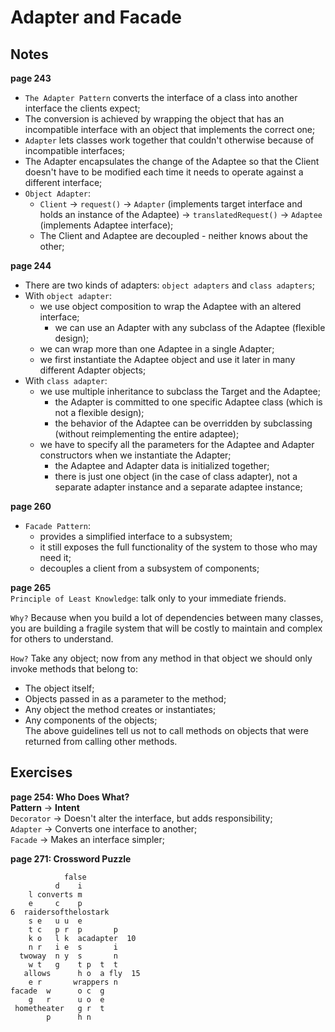 # Adapter and Facade

## Notes
__page 243__  
* `The Adapter Pattern` converts the interface of a class into another interface the clients expect;  
* The conversion is achieved by wrapping the object that has an incompatible interface with an object that implements the correct one;  
* `Adapter` lets classes work together that couldn't otherwise because of incompatible interfaces;  
* The Adapter encapsulates the change of the Adaptee so that the Client doesn't have to be modified each time 
 it needs to operate against a different interface;  
* `Object Adapter`:  
  - `Client` -> `request()` -> `Adapter` (implements target interface and holds an instance of the Adaptee) ->
  `translatedRequest()` -> `Adaptee` (implements Adaptee interface);  
  - The Client and Adaptee are decoupled - neither knows about the other;  

__page 244__  
* There are two kinds of adapters: `object adapters` and `class adapters`;  
* With `object adapter`:  
  - we use object composition to wrap the Adaptee with an altered interface;  
    - we can use an Adapter with any subclass of the Adaptee (flexible design);  
  - we can wrap more than one Adaptee in a single Adapter;  
  - we first instantiate the Adaptee object and use it later in many different Adapter objects;  
* With `class adapter`:  
  - we use multiple inheritance to subclass the Target and the Adaptee;  
    - the Adapter is committed to one specific Adaptee class (which is not a flexible design);  
	- the behavior of the Adaptee can be overridden by subclassing (without reimplementing the entire adaptee);  
  - we have to specify all the parameters for the Adaptee and Adapter constructors when we instantiate the Adapter;  
    - the Adaptee and Adapter data is initialized together;  
	- there is just one object (in the case of class adapter),
	not a separate adapter instance and a separate adaptee instance;  

__page 260__  
* `Facade Pattern`:  
  - provides a simplified interface to a subsystem;  
  - it still exposes the full functionality of the system to those who may need it;  
  - decouples a client from a subsystem of components;  
  
__page 265__  
`Principle of Least Knowledge`: talk only to your immediate friends.  

`Why?` Because when you build a lot of dependencies between many classes,
you are building a fragile system that will be costly to maintain and complex 
for others to understand.  

`How?` Take any object; now from any method in that object we should only invoke methods that belong to:  
* The object itself;  
* Objects passed in as a parameter to the method;  
* Any object the method creates or instantiates;  
* Any components of the objects;  
The above guidelines tell us not to call methods on objects that were returned from calling other methods.  

## Exercises
__page 254: Who Does What?__  
**Pattern** -> **Intent**  
`Decorator` -> Doesn't alter the interface, but adds responsibility;  
`Adapter` -> Converts one interface to another;  
`Facade` -> Makes an interface simpler;  

__page 271: Crossword Puzzle__  
```
            false
          d    i
    l converts m
    e     c    p
6  raidersofthelostark
    s e   u u  e
    t c   p r  p       p
    k o   l k  acadapter  10
    n r   i e  s       i
  twoway  n y  s       n
    w t   g    t p  t  t
   allows      h o  a fly  15
    e r       wrappers n
facade  w      o c  g
    g   r      u o  e
 hometheater   g r  t
        p      h n
```